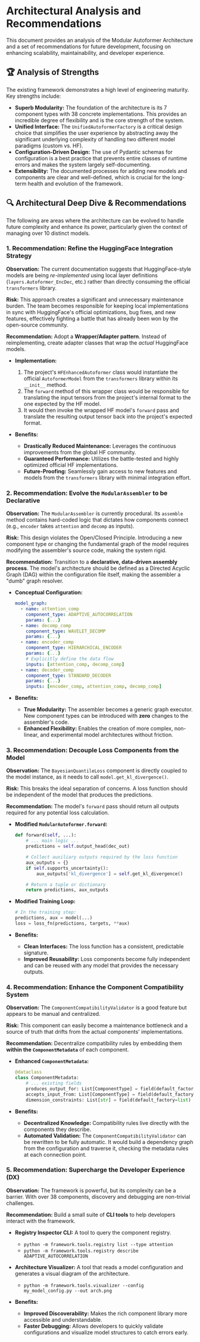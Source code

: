 # Architectural Analysis and Recommendations

This document provides an analysis of the Modular Autoformer Architecture and a set of recommendations for future development, focusing on enhancing scalability, maintainability, and developer experience.

## :trophy: Analysis of Strengths

The existing framework demonstrates a high level of engineering maturity. Key strengths include:

*   **Superb Modularity:** The foundation of the architecture is its 7 component types with 38 concrete implementations. This provides an incredible degree of flexibility and is the core strength of the system.
*   **Unified Interface:** The `UnifiedAutoformerFactory` is a critical design choice that simplifies the user experience by abstracting away the significant underlying complexity of handling two different model paradigms (custom vs. HF).
*   **Configuration-Driven Design:** The use of Pydantic schemas for configuration is a best practice that prevents entire classes of runtime errors and makes the system largely self-documenting.
*   **Extensibility:** The documented processes for adding new models and components are clear and well-defined, which is crucial for the long-term health and evolution of the framework.

## :mag: Architectural Deep Dive & Recommendations

The following are areas where the architecture can be evolved to handle future complexity and enhance its power, particularly given the context of managing over 10 distinct models.

### 1. Recommendation: Refine the HuggingFace Integration Strategy

**Observation:** The current documentation suggests that HuggingFace-style models are being *re-implemented* using local layer definitions (`layers.Autoformer_EncDec`, etc.) rather than directly consuming the official `transformers` library.

**Risk:** This approach creates a significant and unnecessary maintenance burden. The team becomes responsible for keeping local implementations in sync with HuggingFace's official optimizations, bug fixes, and new features, effectively fighting a battle that has already been won by the open-source community.

**Recommendation:**
Adopt a **Wrapper/Adapter pattern**. Instead of reimplementing, create adapter classes that wrap the *actual* HuggingFace models.

*   **Implementation:**
    1.  The project's `HFEnhancedAutoformer` class would instantiate the official `AutoformerModel` from the `transformers` library within its `__init__` method.
    2.  The `forward` method of this wrapper class would be responsible for translating the input tensors from the project's internal format to the one expected by the HF model.
    3.  It would then invoke the wrapped HF model's `forward` pass and translate the resulting output tensor back into the project's expected format.

*   **Benefits:**
    *   **Drastically Reduced Maintenance:** Leverages the continuous improvements from the global HF community.
    *   **Guaranteed Performance:** Utilizes the battle-tested and highly optimized official HF implementations.
    *   **Future-Proofing:** Seamlessly gain access to new features and models from the `transformers` library with minimal integration effort.

### 2. Recommendation: Evolve the `ModularAssembler` to be Declarative

**Observation:** The `ModularAssembler` is currently procedural. Its `assemble` method contains hard-coded logic that dictates how components connect (e.g., `encoder` takes `attention` and `decomp` as inputs).

**Risk:** This design violates the Open/Closed Principle. Introducing a new component type or changing the fundamental graph of the model requires modifying the assembler's source code, making the system rigid.

**Recommendation:**
Transition to a **declarative, data-driven assembly process**. The model's architecture should be defined as a Directed Acyclic Graph (DAG) within the configuration file itself, making the assembler a "dumb" graph resolver.

*   **Conceptual Configuration:**
    ```yaml
    model_graph:
      - name: attention_comp
        component_type: ADAPTIVE_AUTOCORRELATION
        params: {...}
      - name: decomp_comp
        component_type: WAVELET_DECOMP
        params: {...}
      - name: encoder_comp
        component_type: HIERARCHICAL_ENCODER
        params: {...}
        # Explicitly define the data flow
        inputs: [attention_comp, decomp_comp]
      - name: decoder_comp
        component_type: STANDARD_DECODER
        params: {...}
        inputs: [encoder_comp, attention_comp, decomp_comp]
    ```

*   **Benefits:**
    *   **True Modularity:** The assembler becomes a generic graph executor. New component types can be introduced with **zero** changes to the assembler's code.
    *   **Enhanced Flexibility:** Enables the creation of more complex, non-linear, and experimental model architectures without friction.

### 3. Recommendation: Decouple Loss Components from the Model

**Observation:** The `BayesianQuantileLoss` component is directly coupled to the model instance, as it needs to call `model.get_kl_divergence()`.

**Risk:** This breaks the ideal separation of concerns. A loss function should be independent of the model that produces the predictions.

**Recommendation:**
The model's `forward` pass should return all outputs required for any potential loss calculation.

*   **Modified `ModularAutoformer.forward`:**
    ```python
    def forward(self, ...):
        # ... main logic ...
        predictions = self.output_head(dec_out)

        # Collect auxiliary outputs required by the loss function
        aux_outputs = {}
        if self.supports_uncertainty():
            aux_outputs['kl_divergence'] = self.get_kl_divergence()

        # Return a tuple or dictionary
        return predictions, aux_outputs
    ```

*   **Modified Training Loop:**
    ```python
    # In the training step:
    predictions, aux = model(...)
    loss = loss_fn(predictions, targets, **aux)
    ```

*   **Benefits:**
    *   **Clean Interfaces:** The loss function has a consistent, predictable signature.
    *   **Improved Reusability:** Loss components become fully independent and can be reused with any model that provides the necessary outputs.

### 4. Recommendation: Enhance the Component Compatibility System

**Observation:** The `ComponentCompatibilityValidator` is a good feature but appears to be manual and centralized.

**Risk:** This component can easily become a maintenance bottleneck and a source of truth that drifts from the actual components' implementations.

**Recommendation:**
Decentralize compatibility rules by embedding them **within the `ComponentMetadata`** of each component.

*   **Enhanced `ComponentMetadata`:**
    ```python
    @dataclass
    class ComponentMetadata:
        # ... existing fields
        produces_output_for: List[ComponentType] = field(default_factory=list)
        accepts_input_from: List[ComponentType] = field(default_factory=list)
        dimension_constraints: List[str] = field(default_factory=list) # e.g., "input_dim == output_dim"
    ```

*   **Benefits:**
    *   **Decentralized Knowledge:** Compatibility rules live directly with the components they describe.
    *   **Automated Validation:** The `ComponentCompatibilityValidator` can be rewritten to be fully automatic. It would build a dependency graph from the configuration and traverse it, checking the metadata rules at each connection point.

### 5. Recommendation: Supercharge the Developer Experience (DX)

**Observation:** The framework is powerful, but its complexity can be a barrier. With over 38 components, discovery and debugging are non-trivial challenges.

**Recommendation:**
Build a small suite of **CLI tools** to help developers interact with the framework.

*   **Registry Inspector CLI:** A tool to query the component registry.
    *   `python -m framework.tools.registry list --type attention`
    *   `python -m framework.tools.registry describe ADAPTIVE_AUTOCORRELATION`

*   **Architecture Visualizer:** A tool that reads a model configuration and generates a visual diagram of the architecture.
    *   `python -m framework.tools.visualizer --config my_model_config.py --out arch.png`

*   **Benefits:**
    *   **Improved Discoverability:** Makes the rich component library more accessible and understandable.
    *   **Faster Debugging:** Allows developers to quickly validate configurations and visualize model structures to catch errors early.
